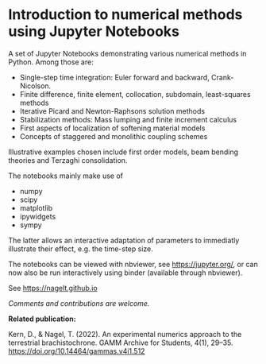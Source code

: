 # Introduction to numerical methods using Jupyter Notebooks

A set of Jupyter Notebooks demonstrating various numerical methods in Python. Among those are:


- Single-step time integration: Euler forward and backward, Crank-Nicolson.
- Finite difference, finite element, collocation, subdomain, least-squares methods
- Iterative Picard and Newton-Raphsons solution methods
- Stabilization methods: Mass lumping and finite increment calculus
- First aspects of localization of softening material models
- Concepts of staggered and monolithic coupling schemes


Illustrative examples chosen include first order models, beam bending theories and Terzaghi consolidation. 

The notebooks mainly make use of

- numpy
- scipy
- matplotlib
- ipywidgets
- sympy

The latter allows an interactive adaptation of parameters to immediatly illustrate their effect, e.g. the time-step size.

The notebooks can be viewed with nbviewer, see https://jupyter.org/, or can now also be run interactively using binder (available through nbviewer).

See https://nagelt.github.io

*Comments and contributions are welcome.*

**Related publication:**

Kern, D., & Nagel, T. (2022). An experimental numerics approach to the terrestrial brachistochrone. GAMM Archive for Students, 4(1), 29–35. https://doi.org/10.14464/gammas.v4i1.512
